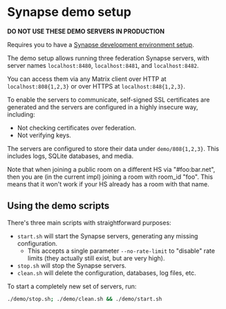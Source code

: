 # Synapse demo setup

**DO NOT USE THESE DEMO SERVERS IN PRODUCTION**

Requires you to have a [Synapse development environment setup](https://matrix-org.github.io/synapse/develop/development/contributing_guide.html#4-install-the-dependencies).

The demo setup allows running three federation Synapse servers, with server
names `localhost:8480`, `localhost:8481`, and `localhost:8482`.

You can access them via any Matrix client over HTTP at `localhost:808{1,2,3}` or
over HTTPS at `localhost:848{1,2,3}`.

To enable the servers to communicate, self-signed SSL certificates are generated
and the servers are configured in a highly insecure way, including:

* Not checking certificates over federation.
* Not verifying keys.

The servers are configured to store their data under `demo/808{1,2,3}`. This
includes logs, SQLite databases, and media.

Note that when joining a public room on a different HS via "#foo:bar.net", then
you are (in the current impl) joining a room with room_id "foo". This means that
it won't work if your HS already has a room with that name.

## Using the demo scripts

There's three main scripts with straightforward purposes:

* `start.sh` will start the Synapse servers, generating any missing configuration.
  * This accepts a single parameter `--no-rate-limit` to "disable" rate limits
    (they actually still exist, but are very high).
* `stop.sh` will stop the Synapse servers.
* `clean.sh` will delete the configuration, databases, log files, etc.

To start a completely new set of servers, run:

```sh
./demo/stop.sh; ./demo/clean.sh && ./demo/start.sh
```
